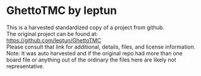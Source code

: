 
# GhettoTMC by leptun  
This is a harvested standardized copy of a project from github.  
The original project can be found at:  
https://github.com/leptun/GhettoTMC  
Please consult that link for additional, details, files, and license information.  
Note: It was auto harvested and if the original repo had more than one board file or anything out of the ordinary the files here are likely not representative.  
    